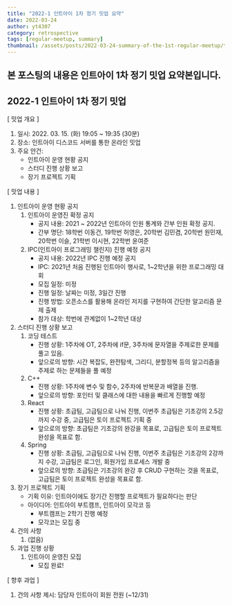 ```yaml
---
title: "2022-1 인트아이 1차 정기 밋업 요약"
date: 2022-03-24
author: yt4307
category: retrospective
tags: [regular-meetup, summary]
thumbnail: /assets/posts/2022-03-24-summary-of-the-1st-regular-meetup/thumbnail.png
---
```


본 포스팅의 내용은 인트아이 1차 정기 밋업 요약본입니다.
---


## 2022-1 인트아이 1차 정기 밋업  

[ 밋업 개요 ]
1. 일시: 2022. 03. 15. (화) 19:05 ~ 19:35 (30분)
2. 장소: 인트아이 디스코드 서버를 통한 온라인 밋업
3. 주요 안건:
    - 인트아이 운영 현황 공지
    - 스터디 진행 상황 보고
    - 장기 프로젝트 기획


[ 밋업 내용 ]
1. 인트아이 운영 현황 공지  
    1) 인트아이 운영진 확정 공지  
        - 공지 내용: 2021 ~ 2022년 인트아이 인원 통계와 간부 인원 확정 공지.  
        - 간부 명단: 18학번 이동건, 19학번 허영은, 20학번 김민겸, 20학번 원민재, 20학번 이슬, 
21학번 이시현, 22학번 윤여준  
    2)	IPC(인트아이 프로그래밍 챌린지) 진행 예정 공지  
        - 공지 내용: 2022년 IPC 진행 예정 공지  
        - IPC: 2021년 처음 진행된 인트아이 행사로, 1~2학년을 위한 프로그래밍 대회  
        - 모집 일정: 미정  
        - 진행 일정: 날짜는 미정, 3일간 진행  
        - 진행 방법: 오픈소스를 활용해 온라인 저지를 구현하여 간단한 알고리즘 문제 출제  
        - 참가 대상: 학번에 관계없이 1~2학년 대상  
2. 스터디 진행 상황 보고  
    1) 코딩 테스트  
        - 진행 상황: 1주차에 OT, 2주차에 if문, 3주차에 문자열을 주제로한 문제를 풀고 있음.  
        - 앞으로의 방향: 시간 복잡도, 완전탐색, 그리디, 분할정복 등의 알고리즘을 주제로 하는 문제들을 풀 예정  
    2) C++  
        - 진행 상황: 1주차에 변수 및 함수, 2주차에 반복문과 배열을 진행.  
        - 앞으로의 방향: 포인터 및 클래스에 대한 내용을 빠르게 진행할 예정  
    3) React  
        - 진행 상황: 초급팀, 고급팀으로 나눠 진행, 이번주 초급팀은 기초강의 2.5강까지 수강 중, 고급팀은 토이 프로젝트 기획 중  
        - 앞으로의 방향: 초급팀은 기초강의 완강을 목표로, 고급팀은 토이 프로젝트 완성을 목표로 함.  
    4) Spring  
        - 진행 상황: 초급팀, 고급팀으로 나눠 진행, 이번주 초급팀은 기초강의 2강까지 수강, 고급팀은 로그인, 회원가입 프로세스 개발 중  
        - 앞으로의 방향: 초급팀은 기초강의 완강 후 CRUD 구현하는 것을 목표로, 고급팀은 토이 프로젝트 완성을 목표로 함.  
3. 장기 프로젝트 기획  
    - 기획 이유: 인트아이에도 장기간 진행할 프로젝트가 필요하다는 판단  
    - 아이디어: 인트아이 부트캠프, 인트아이 모각코 등  
        - 부트캠프는 2학기 진행 예정  
        - 모각코는 모집 중  
4. 건의 사항  
    1) (없음)  
5. 과업 진행 상황  
    1) 인트아이 운영진 모집  
        - 모집 완료!  


[ 향후 과업 ]
1. 건의 사항 제시: 담당자 인트아이 회원 전원 (~12/31)
